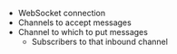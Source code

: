 * WebSocket connection
* Channels to accept messages
* Channel to which to put messages
  * Subscribers to that inbound channel

